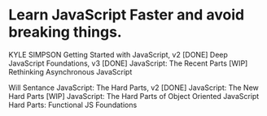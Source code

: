 # Learn JavaScript Faster and avoid breaking things.


KYLE SIMPSON
Getting Started with JavaScript, v2 [DONE]
Deep JavaScript Foundations, v3 [DONE]
JavaScript: The Recent Parts [WIP]
Rethinking Asynchronous JavaScript


Will Sentance
JavaScript: The Hard Parts, v2 [DONE]
JavaScript: The New Hard Parts [WIP]
JavaScript: The Hard Parts of Object Oriented JavaScript 
Hard Parts: Functional JS Foundations 

